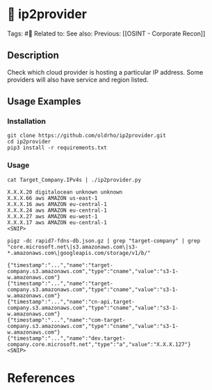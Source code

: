 # 💢 ip2provider

Tags: #💢
Related to: 
See also: 
Previous: [[OSINT - Corporate Recon]]

## Description

Check which cloud provider is hosting a particular IP address. Some providers will also have service and region listed.

## Usage Examples

### Installation

	git clone https://github.com/oldrho/ip2provider.git
	cd ip2provider
	pip3 install -r requirements.txt

### Usage

	cat Target_Company.IPv4s | ./ip2provider.py

```text
X.X.X.20 digitalocean unknown unknown
X.X.X.66 aws AMAZON us-east-1
X.X.X.16 aws AMAZON eu-central-1
X.X.X.24 aws AMAZON eu-central-1
X.X.X.27 aws AMAZON eu-west-1
X.X.X.17 aws AMAZON eu-central-1
<SNIP>
```

	pigz -dc rapid7-fdns-db.json.gz | grep "target-company" | grep "core.microsoft.net\|s3.amazonaws.com\|s3-*.amazonaws.com\|googleapis.com/storage/v1/b/"

```text
{"timestamp":"...","name":"target-company.s3.amazonaws.com","type":"cname","value":"s3-1-w.amazonaws.com"}
{"timestamp":"...","name":"target-company.s3.amazonaws.com","type":"cname","value":"s3-1-w.amazonaws.com"}
{"timestamp":"...","name":"cn-api.target-company.s3.amazonaws.com","type":"cname","value":"s3-1-w.amazonaws.com"}
{"timestamp":"...","name":"com-target-company.s3.amazonaws.com","type":"cname","value":"s3-1-w.amazonaws.com"}
{"timestamp":"...","name":"dev.target-company.core.microsoft.net","type":"a","value":"X.X.X.127"}
<SNIP>
```

# References